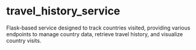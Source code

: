 # travel_history_service
 Flask-based service designed to track countries visited, providing various endpoints to manage country data, retrieve travel history, and visualize country visits.
